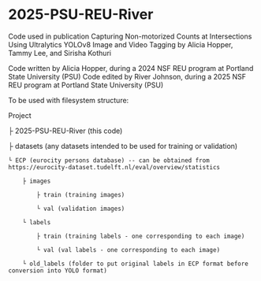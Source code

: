 # 2025-PSU-REU-River
Code used in publication Capturing Non-motorized Counts at Intersections Using Ultralytics YOLOv8 Image and Video Tagging by Alicia Hopper, Tammy Lee, and Sirisha Kothuri

Code written by Alicia Hopper, during a 2024 NSF REU program at Portland State University (PSU)
Code edited by River Johnson, during a 2025 NSF REU program at Portland State University (PSU)

To be used with filesystem structure:

Project

├ 2025-PSU-REU-River (this code)

├	datasets (any datasets intended to be used for training or validation)

    └ ECP (eurocity persons database) -- can be obtained from https://eurocity-dataset.tudelft.nl/eval/overview/statistics

        ├ images

            ├ train (training images)

            └ val (validation images)
            
        └ labels

            ├ train (training labels - one corresponding to each image)

            └ val (val labels - one corresponding to each image)

        └ old_labels (folder to put original labels in ECP format before conversion into YOLO format)
